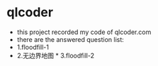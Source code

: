 # qlcoder
* this project recorded my code of qlcoder.com
 
* there are the answered question list:
* 1.floodfill-1
* 2.无边界地图
* 3.floodfill-2
